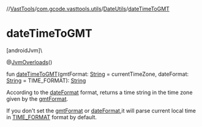 //[VastTools](../../../index.md)/[com.gcode.vasttools.utils](../index.md)/[DateUtils](index.md)/[dateTimeToGMT](date-time-to-g-m-t.md)

# dateTimeToGMT

[androidJvm]\

@[JvmOverloads](https://kotlinlang.org/api/latest/jvm/stdlib/kotlin.jvm/-jvm-overloads/index.html)()

fun [dateTimeToGMT](date-time-to-g-m-t.md)(gmtFormat: [String](https://kotlinlang.org/api/latest/jvm/stdlib/kotlin/-string/index.html) = currentTimeZone, dateFormat: [String](https://kotlinlang.org/api/latest/jvm/stdlib/kotlin/-string/index.html) = TIME_FORMAT): [String](https://kotlinlang.org/api/latest/jvm/stdlib/kotlin/-string/index.html)

According to the [dateFormat](date-time-to-g-m-t.md) format, returns a time string in the time zone given by the [gmtFormat](date-time-to-g-m-t.md).

If you don't set the [gmtFormat](date-time-to-g-m-t.md) or [dateFormat](date-time-to-g-m-t.md),it will parse current local time in [TIME_FORMAT](../../com.gcode.vasttools.annotation/-date-format/-t-i-m-e_-f-o-r-m-a-t.md) format by default.
